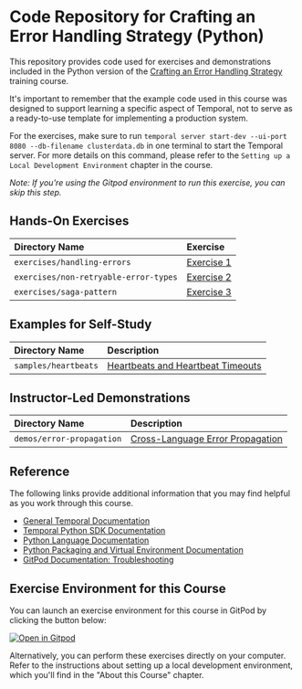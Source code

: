 # Code Repository for Crafting an Error Handling Strategy (Python)

This repository provides code used for exercises and demonstrations
included in the Python version of the [Crafting an Error Handling Strategy](https://learn.temporal.io/courses/crafting-error-strategy)
training course.

It's important to remember that the example code used in this course was designed 
to support learning a specific aspect of Temporal, not to serve as a ready-to-use 
template for implementing a production system.

For the exercises, make sure to run `temporal server start-dev --ui-port 8080 --db-filename clusterdata.db` 
in one terminal to start the Temporal server. For more details on this command,
please refer to the `Setting up a Local Development Environment` chapter in the
course. 

*Note: If you're using the Gitpod environment to run this exercise, you can skip this step.*

## Hands-On Exercises

| Directory Name                           | Exercise                                                    |
| :--------------------------------------- | :---------------------------------------------------------- |
| `exercises/handling-errors`              | [Exercise 1](exercises/handling-errors/README.md)           |
| `exercises/non-retryable-error-types`    | [Exercise 2](exercises/non-retryable-error-types/README.md) |
| `exercises/saga-pattern`        | [Exercise 3](exercises/saga-pattern/README.md)                       |

## Examples for Self-Study

| Directory Name                                  | Description                                             |
| :---------------------------------------------- | :------------------------------------------------------ |
| `samples/heartbeats`                            | [Heartbeats and Heartbeat Timeouts](samples/heartbeats) |

## Instructor-Led Demonstrations

| Directory Name            | Description                                                         |
| :------------------------ | :------------------------------------------------------------------ |
| `demos/error-propagation` | [Cross-Language Error Propagation](demos/error-propagation/README.md) |

## Reference

The following links provide additional information that you may find helpful as
you work through this course.

- [General Temporal Documentation](https://docs.temporal.io/)
- [Temporal Python SDK Documentation](https://python.temporal.io/)
- [Python Language Documentation](https://docs.python.org/3/)
- [Python Packaging and Virtual Environment Documentation](https://packaging.python.org/en/latest/tutorials/installing-packages/#creating-virtual-environments)
- [GitPod Documentation: Troubleshooting](https://www.gitpod.io/docs/troubleshooting)

## Exercise Environment for this Course

You can launch an exercise environment for this course in GitPod by clicking the
button below:

[![Open in Gitpod](https://gitpod.io/button/open-in-gitpod.svg)](https://gitpod.io/#https://github.com/temporalio/edu-errors-python-code)

Alternatively, you can perform these exercises directly on your computer. Refer 
to the instructions about setting up a local development environment, which you'll 
find in the "About this Course" chapter.
